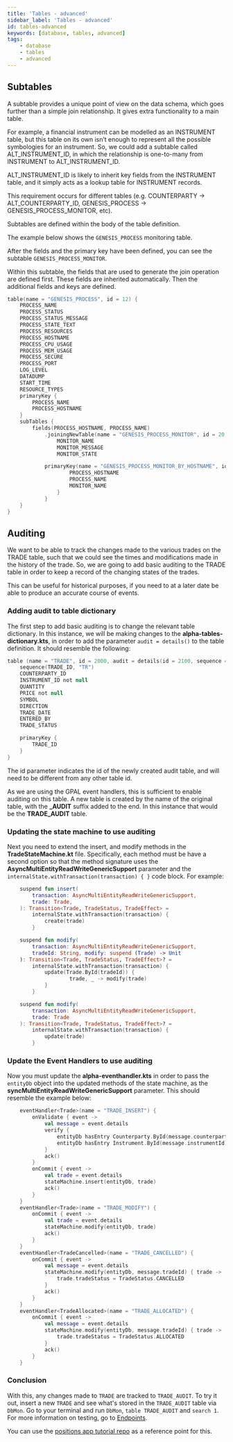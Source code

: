 ```yaml
---
title: 'Tables - advanced'
sidebar_label: 'Tables - advanced'
id: tables-advanced
keywords: [database, tables, advanced]
tags:
    - database
    - tables
    - advanced
---
```



## Subtables

A subtable provides a unique point of view on the data schema, which goes further than a simple join relationship. It gives extra functionality to a main table.

For example, a financial instrument can be modelled as an INSTRUMENT table, but this table on its own isn’t enough to represent all the possible symbologies for an instrument. So, we could add a subtable called ALT_INSTRUMENT_ID, in which the relationship is one-to-many from INSTRUMENT to ALT_INSTRUMENT_ID.

ALT_INSTRUMENT_ID is likely to inherit key fields from the INSTRUMENT table, and it simply acts as a lookup table for INSTRUMENT records.

This requirement occurs for different tables (e.g. COUNTERPARTY → ALT_COUNTERPARTY_ID, GENESIS_PROCESS → GENESIS_PROCESS_MONITOR, etc).

Subtables are defined within the body of the table definition. 

The example below shows the `GENESIS_PROCESS` monitoring table.

After the fields and the primary key have been defined, you can see the subtable `GENESIS_PROCESS_MONITOR`.

Within this subtable, the fields that are used to generate the join operation are defined first. These fields are inherited automatically. Then the additional fields and keys are defined.


```kotlin
table(name = "GENESIS_PROCESS", id = 12) {
    PROCESS_NAME
    PROCESS_STATUS
    PROCESS_STATUS_MESSAGE
    PROCESS_STATE_TEXT
    PROCESS_RESOURCES
    PROCESS_HOSTNAME
    PROCESS_CPU_USAGE
    PROCESS_MEM_USAGE
    PROCESS_SECURE
    PROCESS_PORT
    LOG_LEVEL
    DATADUMP
    START_TIME
    RESOURCE_TYPES
    primaryKey {
        PROCESS_NAME
        PROCESS_HOSTNAME
    }
    subTables {
        fields(PROCESS_HOSTNAME, PROCESS_NAME)
            .joiningNewTable(name = "GENESIS_PROCESS_MONITOR", id = 20) {
                MONITOR_NAME
                MONITOR_MESSAGE
                MONITOR_STATE

            primaryKey(name = "GENESIS_PROCESS_MONITOR_BY_HOSTNAME", id = 1) {
                    PROCESS_HOSTNAME
                    PROCESS_NAME
                    MONITOR_NAME
                }
            }
    }
}
```

## Auditing​

We want to be able to track the changes made to the various trades on the TRADE table, such that we could see the times and modifications made in the history of the trade. So, we are going to add basic auditing to the TRADE table in order to keep a record of the changing states of the trades.

This can be useful for historical purposes, if you need to at a later date be able to produce an accurate course of events.

### Adding audit to table dictionary

The first step to add basic auditing is to change the relevant table dictionary. In this instance, we will be making changes to the **alpha-tables-dictionary.kts**, in order to add the parameter `audit = details()` to the table definition. It should resemble the following:

```kotlin {1}
table (name = "TRADE", id = 2000, audit = details(id = 2100, sequence = "TR")) {
    sequence(TRADE_ID, "TR")
    COUNTERPARTY_ID 
    INSTRUMENT_ID not null
    QUANTITY
    PRICE not null
    SYMBOL
    DIRECTION
    TRADE_DATE
    ENTERED_BY
    TRADE_STATUS

    primaryKey {
        TRADE_ID
    }
}
```

The id parameter indicates the id of the newly created audit table, and will need to be different from any other table id.

As we are using the GPAL event handlers, this is sufficient to enable auditing on this table. A new table is created by the name of the original table, with the **_AUDIT** suffix added to the end. In this instance that would be the **TRADE_AUDIT** table.

### Updating the state machine to use auditing

Next you need to extend the insert, and modify methods in the **TradeStateMachine.kt** file. Specifically, each method must be have a second option so that the method signature uses the **AsyncMultiEntityReadWriteGenericSupport** parameter and the `internalState.withTransaction(transaction) { }` code block.  For example:

```kotlin {2,5,10,12,20,23}
    suspend fun insert(
        transaction: AsyncMultiEntityReadWriteGenericSupport,
        trade: Trade,
    ): Transition<Trade, TradeStatus, TradeEffect> =
        internalState.withTransaction(transaction) {
            create(trade)
        }

    suspend fun modify(
        transaction: AsyncMultiEntityReadWriteGenericSupport,
        tradeId: String, modify: suspend (Trade) -> Unit
    ): Transition<Trade, TradeStatus, TradeEffect>? =
        internalState.withTransaction(transaction) {
            update(Trade.ById(tradeId)) {
                    trade, _ -> modify(trade)
            }
        }

    suspend fun modify(
        transaction: AsyncMultiEntityReadWriteGenericSupport,
        trade: Trade
    ): Transition<Trade, TradeStatus, TradeEffect>? =
        internalState.withTransaction(transaction) {
            update(trade)
        }
```

### Update the Event Handlers to use auditing

Now you must update the **alpha-eventhandler.kts** in order to pass the `entityDb` object into the updated methods of the state machine, as the **syncMultiEntityReadWriteGenericSupport** parameter. This should resemble the example below:

```kotlin {12,19,26,35}
    eventHandler<Trade>(name = "TRADE_INSERT") {
        onValidate { event ->
            val message = event.details
            verify {
                entityDb hasEntry Counterparty.ById(message.counterpartyId)
                entityDb hasEntry Instrument.ById(message.instrumentId)
            }
            ack()
        }
        onCommit { event ->
            val trade = event.details
            stateMachine.insert(entityDb, trade)
            ack()
        }
    }
    eventHandler<Trade>(name = "TRADE_MODIFY") {
        onCommit { event ->
            val trade = event.details
            stateMachine.modify(entityDb, trade)
            ack()
        }
    }
    eventHandler<TradeCancelled>(name = "TRADE_CANCELLED") {
        onCommit { event ->
            val message = event.details
            stateMachine.modify(entityDb, message.tradeId) { trade ->
                trade.tradeStatus = TradeStatus.CANCELLED
            }
            ack()
        }
    }
    eventHandler<TradeAllocated>(name = "TRADE_ALLOCATED") {
        onCommit { event ->
            val message = event.details
            stateMachine.modify(entityDb, message.tradeId) { trade ->
                trade.tradeStatus = TradeStatus.ALLOCATED
            }
            ack()
        }
    }
```

### Conclusion
With this, any changes made to `TRADE` are tracked to `TRADE_AUDIT`. To try it out, insert a new `TRADE` and see what's stored in the `TRADE_AUDIT` table via `DbMon`. Go to your terminal and run `DbMon`, `table TRADE_AUDIT` and `search 1`. For more information on testing, go to [Endpoints](docs/03_server/10_integration/01_rest-endpoints/01_introduction.md).

You can use the [positions app tutorial repo](https://github.com/genesiscommunitysuccess/positions-app-tutorial/tree/Complete_positions_app/server/jvm) as a reference point for this. 



